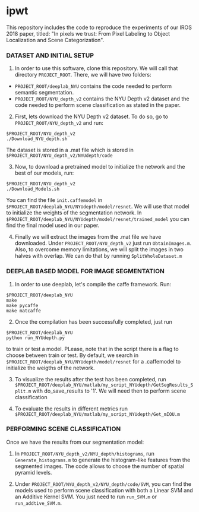 # ipwt
This repository includes the code to reproduce the experiments of our IROS 2018 paper, titled: "In pixels we trust: From Pixel Labeling to Object Localization and Scene Categorization".

### DATASET AND INITIAL SETUP 

1. In order to use this software, clone this repository. We will call that directory `PROJECT_ROOT`.
There, we will have two folders:

- `PROJECT_ROOT/deeplab_NYU` contains the code needed to perform semantic segmentation. 
- `PROJECT_ROOT/NYU_depth_v2` contains the NYU Depth v2 dataset and the code needed to perform scene classification as stated in the paper.

2. First, lets download the NYU Depth v2 dataset. To do so, go to `PROJECT_ROOT/NYU_depth_v2` and run:
  ```
  $PROJECT_ROOT/NYU_depth_v2
  ./Download_NYU_depth.sh
  ```
 The dataset is stored in a .mat file which is stored in `$PROJECT_ROOT/NYU_depth_v2/NYUdepth/code`
 
 3. Now, to download a pretrained model to initialize the network and the best of our models, run:
 
   ```
   $PROJECT_ROOT/NYU_depth_v2
  ./Download_Models.sh
  ```
  
You can find the file `init.caffemodel` in `$PROJECT_ROOT/deeplab_NYU/NYUdepth/model/resnet`. We will use that model to initialize the weights of the segmentation network. In `$PROJECT_ROOT/deeplab_NYU/NYUdepth/model/resnet/trained_model` you can find the final model used in our paper.

4. Finally we will extract the images from the .mat file we have downloaded. Under `PROJECT_ROOT/NYU_depth_v2` just run `ObtainImages.m`. Also, to overcome memory limitations, we will split the images in two halves with overlap. We can do that by running `SplitWholeDataset.m`


### DEEPLAB BASED MODEL FOR IMAGE SEGMENTATION

1. In order to use deeplab, let's compile the caffe framework. Run:
  ```
  $PROJECT_ROOT/deeplab_NYU
  make
  make pycaffe
  make matcaffe
  ```
  
2. Once the compilation has been successfully completed, just run
  ```
  $PROJECT_ROOT/deeplab_NYU
  python run_NYUdepth.py
  ```
  to train or test a model. PLease, note that in the script there is a flag to choose between train or test. By default, we search in `$PROJECT_ROOT/deeplab_NYU/NYUdepth/model/resnet` for a .caffemodel to initialize the weigths of the network.
  
3. To visualize the results after the test has been completed, run `$PROJECT_ROOT/deeplab_NYU/matlab/my_script_NYUdepth/GetSegResults_Split.m` with do_save_results to '1'. We will need then to perform scene classification
  
4. To evaluate the results in different metrics run `$PROJECT_ROOT/deeplab_NYU/matlab/my_script_NYUdepth/Get_mIOU.m`


### PERFORMING SCENE CLASSIFICATION
Once we have the results from our segmentation model:

1. In `PROJECT_ROOT/NYU_depth_v2/NYU_depth/histograms`, run `Generate_histograms.m` to generate the histogram-like features from the segmented images. The code allows to choose the number of spatial pyramid levels.
  
2. Under `PROJECT_ROOT/NYU_depth_v2/NYU_depth/code/SVM`, you can find the models used to perform scene classification with both a Linear SVM and an Additive Kernel SVM. You just need to run `run_SVM.m` or `run_addtive_SVM.m`.
